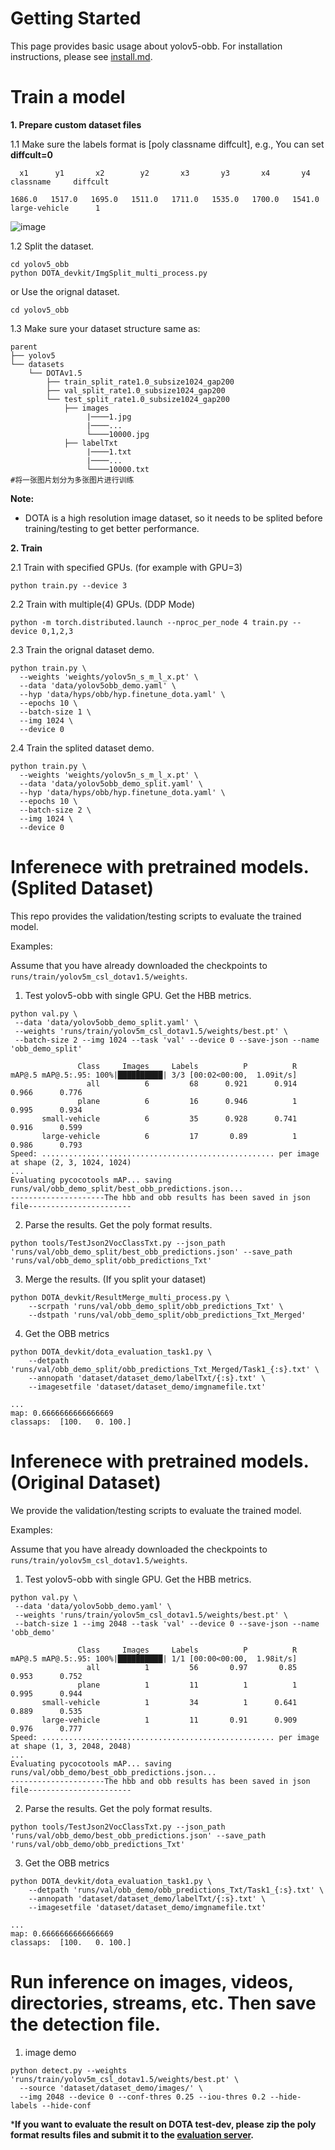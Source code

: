 # Getting Started

This page provides basic usage about yolov5-obb. For installation instructions, please see [install.md](./install.md).

# Train a model

**1. Prepare custom dataset files**

1.1 Make sure the labels format is [poly classname diffcult], e.g., You can set **diffcult=0**
```
  x1      y1       x2        y2       x3       y3       x4       y4       classname     diffcult

1686.0   1517.0   1695.0   1511.0   1711.0   1535.0   1700.0   1541.0   large-vehicle      1
```
![image](https://user-images.githubusercontent.com/72599120/159213229-b7c2fc5c-b140-4f10-9af8-2cbc405b0cd3.png)


1.2 Split the dataset. 
```shell
cd yolov5_obb
python DOTA_devkit/ImgSplit_multi_process.py
```
or Use the orignal dataset. 
```shell
cd yolov5_obb
```

1.3 Make sure your dataset structure same as:
```
parent
├── yolov5
└── datasets
    └── DOTAv1.5
        ├── train_split_rate1.0_subsize1024_gap200
        ├── val_split_rate1.0_subsize1024_gap200
        └── test_split_rate1.0_subsize1024_gap200
            ├── images
                 |────1.jpg
                 |────...
                 └────10000.jpg
            ├── labelTxt
                 |────1.txt
                 |────...
                 └────10000.txt
#将一张图片划分为多张图片进行训练
```

**Note:**
* DOTA is a high resolution image dataset, so it needs to be splited before training/testing to get better performance.

**2. Train**

2.1 Train with specified GPUs. (for example with GPU=3)

```shell
python train.py --device 3
```

2.2 Train with multiple(4) GPUs. (DDP Mode)

```shell
python -m torch.distributed.launch --nproc_per_node 4 train.py --device 0,1,2,3
```

2.3 Train the orignal dataset demo.
```shell
python train.py \
  --weights 'weights/yolov5n_s_m_l_x.pt' \
  --data 'data/yolov5obb_demo.yaml' \
  --hyp 'data/hyps/obb/hyp.finetune_dota.yaml' \
  --epochs 10 \
  --batch-size 1 \
  --img 1024 \
  --device 0
```

2.4 Train the splited dataset demo.
```shell
python train.py \
  --weights 'weights/yolov5n_s_m_l_x.pt' \
  --data 'data/yolov5obb_demo_split.yaml' \
  --hyp 'data/hyps/obb/hyp.finetune_dota.yaml' \
  --epochs 10 \
  --batch-size 2 \
  --img 1024 \
  --device 0
```

# Inferenece with pretrained models. (Splited Dataset)
This repo provides the validation/testing scripts to evaluate the trained model.

Examples:

Assume that you have already downloaded the checkpoints to `runs/train/yolov5m_csl_dotav1.5/weights`.

1. Test yolov5-obb with single GPU. Get the HBB metrics.

```shell
python val.py \
 --data 'data/yolov5obb_demo_split.yaml' \
 --weights 'runs/train/yolov5m_csl_dotav1.5/weights/best.pt' \
 --batch-size 2 --img 1024 --task 'val' --device 0 --save-json --name 'obb_demo_split'

               Class     Images     Labels          P          R     mAP@.5 mAP@.5:.95: 100%|██████████| 3/3 [00:02<00:00,  1.09it/s]                                        
                 all          6         68      0.921      0.914      0.966      0.776
               plane          6         16      0.946          1      0.995      0.934
       small-vehicle          6         35      0.928      0.741      0.916      0.599
       large-vehicle          6         17       0.89          1      0.986      0.793
Speed: .................................................... per image at shape (2, 3, 1024, 1024)
...
Evaluating pycocotools mAP... saving runs/val/obb_demo_split/best_obb_predictions.json...
---------------------The hbb and obb results has been saved in json file-----------------------
```

2. Parse the results. Get the poly format results.
```shell 
python tools/TestJson2VocClassTxt.py --json_path 'runs/val/obb_demo_split/best_obb_predictions.json' --save_path 'runs/val/obb_demo_split/obb_predictions_Txt'
``` 

3. Merge the results. (If you split your dataset)
```shell
python DOTA_devkit/ResultMerge_multi_process.py \
    --scrpath 'runs/val/obb_demo_split/obb_predictions_Txt' \
    --dstpath 'runs/val/obb_demo_split/obb_predictions_Txt_Merged'
```

4. Get the OBB metrics
```shell
python DOTA_devkit/dota_evaluation_task1.py \
    --detpath 'runs/val/obb_demo_split/obb_predictions_Txt_Merged/Task1_{:s}.txt' \
    --annopath 'dataset/dataset_demo/labelTxt/{:s}.txt' \
    --imagesetfile 'dataset/dataset_demo/imgnamefile.txt'

...
map: 0.6666666666666669
classaps:  [100.   0. 100.]
```

# Inferenece with pretrained models. (Original Dataset)
We provide the validation/testing scripts to evaluate the trained model.

Examples:

Assume that you have already downloaded the checkpoints to `runs/train/yolov5m_csl_dotav1.5/weights`.

1. Test yolov5-obb with single GPU. Get the HBB metrics.

```shell
python val.py \
 --data 'data/yolov5obb_demo.yaml' \
 --weights 'runs/train/yolov5m_csl_dotav1.5/weights/best.pt' \
 --batch-size 1 --img 2048 --task 'val' --device 0 --save-json --name 'obb_demo'

               Class     Images     Labels          P          R     mAP@.5 mAP@.5:.95: 100%|██████████| 1/1 [00:00<00:00,  1.98it/s]                                        
                 all          1         56       0.97       0.85      0.953      0.752
               plane          1         11          1          1      0.995      0.944
       small-vehicle          1         34          1      0.641      0.889      0.535
       large-vehicle          1         11       0.91      0.909      0.976      0.777
Speed: .................................................... per image at shape (1, 3, 2048, 2048)
...
Evaluating pycocotools mAP... saving runs/val/obb_demo/best_obb_predictions.json...
---------------------The hbb and obb results has been saved in json file-----------------------
```

2. Parse the results. Get the poly format results.
```shell 
python tools/TestJson2VocClassTxt.py --json_path 'runs/val/obb_demo/best_obb_predictions.json' --save_path 'runs/val/obb_demo/obb_predictions_Txt'
``` 

3. Get the OBB metrics
```shell
python DOTA_devkit/dota_evaluation_task1.py \
    --detpath 'runs/val/obb_demo/obb_predictions_Txt/Task1_{:s}.txt' \
    --annopath 'dataset/dataset_demo/labelTxt/{:s}.txt' \
    --imagesetfile 'dataset/dataset_demo/imgnamefile.txt'

...
map: 0.6666666666666669
classaps:  [100.   0. 100.]
```

# Run inference on images, videos, directories, streams, etc. Then save the detection file.
1. image demo
```shell
python detect.py --weights 'runs/train/yolov5m_csl_dotav1.5/weights/best.pt' \
  --source 'dataset/dataset_demo/images/' \
  --img 2048 --device 0 --conf-thres 0.25 --iou-thres 0.2 --hide-labels --hide-conf
```

***If you want to evaluate the result on DOTA test-dev, please zip the poly format results files and submit it to the  [evaluation server](https://captain-whu.github.io/DOTA/index.html).**
